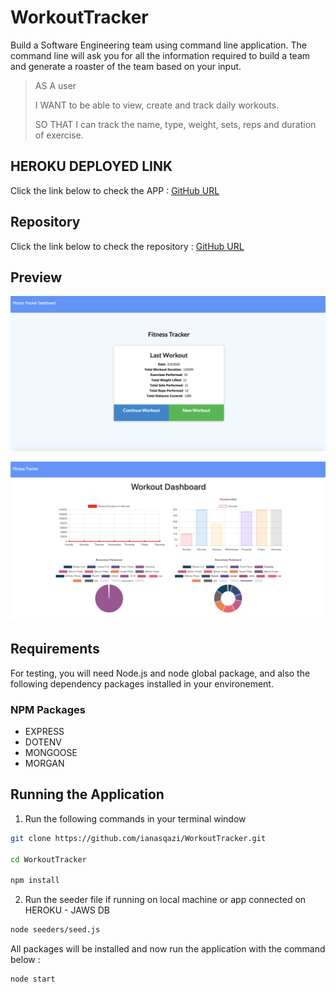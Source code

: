 # **WorkoutTracker**

Build a Software Engineering team using command line application. The command line will ask you for all the information required to build a team and generate a roaster of the team based on your input.

> AS A user
>
> I WANT to be able to view, create and track daily workouts.
>
> SO THAT I can track the name, type, weight, sets, reps and duration of exercise.


## HEROKU DEPLOYED LINK 

Click the link below to check the APP :
[GitHub URL](https://github.com/ianasqazi/WorkoutTracker)

## Repository 

Click the link below to check the repository :
[GitHub URL](https://github.com/ianasqazi/WorkoutTracker)

## Preview

![HOME_PAGE](/screenshots/homepage.png)

![STATS_PAGE](/screenshots/statspage.png)

## Requirements

For testing, you will need Node.js and node global package, and also the following dependency packages installed in your environement.  


### NPM Packages

- EXPRESS
- DOTENV
- MONGOOSE
- MORGAN

## Running the Application

1. Run the following commands in your terminal window 

```bash
git clone https://github.com/ianasqazi/WorkoutTracker.git

cd WorkoutTracker

npm install
```

2. Run the seeder file if running on local machine or app connected on HEROKU - JAWS DB

```bash
node seeders/seed.js
```

All packages will be installed and now run the application with the command below : 

```bash
node start
```